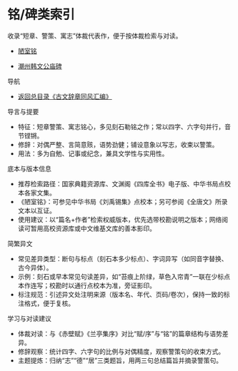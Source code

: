 # 铭/碑类索引

收录“短章、警策、寓志”体裁代表作，便于按体裁检索与对读。

- [陋室铭](./铭碑/陋室铭.md)

- [潮州韩文公庙碑](./铭碑/潮州韩文公庙碑.md)

导航
- [返回总目录《古文辞章同风汇编》](./古文辞章同风汇编.md)

导言与提要
- 特征：短章警策、寓志铭心，多见刻石勒铭之作；常以四字、六字句并行，音节铿锵。
- 修辞：对偶严整、言简意赅，语势劲健；铺设意象以写志，收束以警策。
- 用法：多为自勉、记事或纪念，兼具文学性与实用性。

底本与版本信息
- 推荐检索路径：国家典籍资源库、文渊阁《四库全书》电子版、中华书局点校本各家文集。
- 《陋室铭》：可参见中华书局《刘禹锡集》点校本；另可参阅《全唐文》所录文本以互证。
- 使用建议：以“篇名+作者”检索权威版本，优先选带校勘说明之版本；网络阅读可暂用高校资源库或中文维基文库的善本影印。

简繁异文
- 常见差异类型：断句与标点（刻石本多少标点）、字词异写（如同音字替换、古今异体）。
- 示例：刻石或早本常见句读差异，如“苔痕上阶绿，草色入帘青”一联在少标点本作连写；校勘时以通行点校本为准，旁证影印。
- 标注规范：引述异文处注明来源（版本名、年代、页码/卷次），保持一致的标注格式，便于复核。

学习与对读建议
- 体裁对读：与《赤壁赋》《兰亭集序》对比“赋/序”与“铭”的篇章结构与语势差异。
- 修辞观察：统计四字、六字句的比例与对偶精度，观察警策句的收束方式。
- 主题提炼：归纳“志”“德”“居”三类题旨，用两三句总结篇旨并摘录警策句。